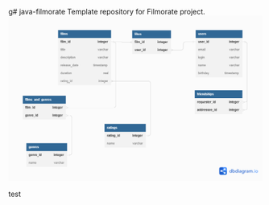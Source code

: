 g# java-filmorate
Template repository for Filmorate project.
![Filmorate Database Diagram](/images/filmorate_db.png)

test